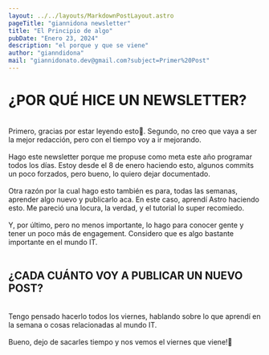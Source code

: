 ```yaml
---
layout: ../../layouts/MarkdownPostLayout.astro
pageTitle: "giannidona newsletter"
title: "El Principio de algo"
pubDate: "Enero 23, 2024"
description: "el porque y que se viene"
author: "gianndidona"
mail: "giannidonato.dev@gmail.com?subject=Primer%20Post"
---
```


# **¿POR QUÉ HICE UN NEWSLETTER?**

<br>
Primero, gracias por estar leyendo esto🥰. Segundo, no creo que vaya a ser la mejor redacción, pero con el tiempo voy a ir mejorando.
<br>
<br>
Hago este newsletter porque me propuse como meta este año programar todos los días. Estoy desde el 8 de enero haciendo esto, algunos commits un poco forzados, pero bueno, lo quiero dejar documentado.
<br>
<br>
Otra razón por la cual hago esto también es para, todas las semanas, aprender algo nuevo y publicarlo aca. En este caso, aprendí Astro haciendo esto. Me pareció una locura, la verdad, y el tutorial lo super recomiedo.
<br>
<br>
Y, por último, pero no menos importante, lo hago para conocer gente y tener un poco más de engagement. Considero que es algo bastante importante en el mundo IT.
<br>
<br>

## **¿CADA CUÁNTO VOY A PUBLICAR UN NUEVO POST?**

<br>
Tengo pensado hacerlo todos los viernes, hablando sobre lo que aprendí en la semana o cosas relacionadas al mundo IT.
<br>
<br>
Bueno, dejo de sacarles tiempo y nos vemos el viernes que viene!🫡
